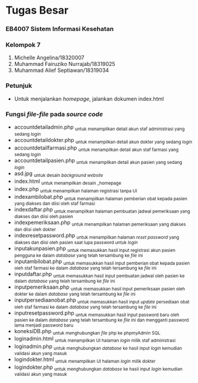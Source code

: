 # Tugas Besar
### EB4007 Sistem Informasi Kesehatan

### Kelompok 7
1. Michelle Angelina/18320007
2. Muhammad Fairuziko Nurrajab/18319025
3. Muhammad Alief Septiawan/18319034

### Petunjuk
* Untuk menjalankan _homepage_, jalankan dokumen index.html
### Fungsi _file-file_ pada _source code_
+ accountdetailadmin.php 
<sub> untuk menampilkan detail akun staf administrasi yang sedang _login_ </sub>
+ accountdetaildokter.php
<sub> untuk menampilkan detail akun dokter yang sedang _login_ </sub>
+ accountdetailfarmasi.php
<sub> untuk menampilkan detail akun staf farmasi yang sedang _login_ </sub>
+ accountdetailpasien.php
<sub> untuk menampilkan detail akun pasien yang sedang _login_ </sub>
+ asd.jpg
<sub> untuk desain _background website_ </sub>
+ index.html
<sub> untuk menampilkan desain _homepage </sub>
+ index.php
<sub> untuk menampilkan halaman registrasi tanpa UI </sub>
+ indexambilobat.php
<sub> untuk menampilkan halaman pemberian obat kepada pasien yang diakses dan diisi oleh staf farmasi </sub>
+ indexdaftar.php
<sub> untuk menampilkan halaman pembuatan jadwal pemeriksaan yang diakses dan diisi oleh pasien </sub>
+ indexpemeriksaan.php
<sub> untuk menampilkan halaman pemeriksaan yang diakses dan diisi oleh dokter </sub>
+ indexresetpassword.php
<sub> untuk menampilkan halaman _reset password_ yang diakses dan diisi oleh pasien saat lupa password untuk _login_ </sub>
+ inputakunpasien.php
<sub> untuk memasukkan hasil input registrasi akun pasien pengguna ke dalam _database_ yang telah tersambung ke _file_ ini </sub>
+ inputambilobat.php
<sub> untuk memasukkan hasil input pemberian obat kepada pasien oleh staf farmasi ke dalam _database_ yang telah tersambung ke _file_ ini </sub>
+ inputdaftar.php
<sub> untuk memasukkan hasil input pembuatan jadwal oleh pasien ke dalam _database_ yang telah tersambung ke _file_ ini </sub>
+ inputpemeriksaan.php
<sub> untuk memasukkan hasil input pemeriksaan pasien oleh dokter ke dalam _database_ yang telah tersambung ke _file_ ini </sub>
+ inputpersediaanobat.php
<sub> untuk memasukkan hasil input _update_ persediaan obat oleh staf farmasi ke dalam _database_ yang telah tersambung ke _file_ ini </sub>
+ inputresetpassword.php
<sub> untuk memasukkan hasil input password baru oleh pasien ke dalam _database_ yang telah tersambung ke _file_ ini dan mengganti password lama menjadi password baru </sub>
+ koneksiDB.php
<sub> untuk menghubungkan _file_ php ke phpmyAdmin SQL </sub>
+ loginadmin.html
<sub> untuk menampilkan UI halaman _login_ milik staf administrasi </sub>
+ loginadmin.php
<sub> untuk menghubungkan _database_ ke hasil input _login_ kemudian validasi akun yang masuk </sub>
+ logindokter.html
<sub> untuk menampilkan UI halaman _login_ milik dokter </sub>
+ logindokter.php
<sub> untuk menghubungkan _database_ ke hasil input _login_ kemudian validasi akun yang masuk </sub>
